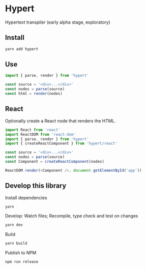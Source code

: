 # Hypert

Hypertext transpiler (early alpha stage, exploratory)


## Install

```sh
yarn add hypert
```


## Use

```ts
import { parse, render } from 'hypert'

const source = '<div>...</div>'
const nodes = parse(source)
const html = render(nodes)
```

## React

Optionally create a React node that renders the HTML.

```ts
import React from 'react'
import ReactDOM from 'react-dom'
import { parse, render } from 'hypert'
import { createReactComponent } from 'hypert/react'

const source = '<div>...</div>'
const nodes = parse(source)
const Component = createReactComponent(nodes)

ReactDOM.render(<Component />, document.getElementById('app'))
```


## Develop this library

Install dependencies

```sh
yarn
```

Develop: Watch files; Recompile, type check and test on changes

```sh
yarn dev
```

Build

```sh
yarn build
```

Publish to NPM

```sh
npm run release
```
